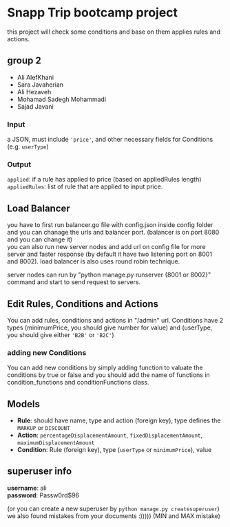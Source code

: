 # Snapp Trip bootcamp project

this project will check some conditions and base on them applies rules and actions.
## group 2
- Ali AlefKhani
- Sara Javaherian
- Ali Hezaveh
- Mohamad Sadegh Mohammadi
- Sajad Javani


### Input
a JSON, must include `'price'`, and other necessary fields for Conditions (e.g. `userType`)

### Output
`applied`: if a rule has applied to price (based on appliedRules length)\
`appliedRules`: list of rule that are applied to input price.

## Load Balancer
you have to first run balancer.go file with config.json inside config folder and you can chanage the urls and balancer port. (balancer is on port 8080 and you can change it)\
you can also run new server nodes and add url on config file for more server and faster response (by default it have two listening port on 8001 and 8002).
load balancer is also uses round robin technique.

server nodes can run by "python manage.py runserver {8001 or 8002}" command and start to send request to servers.

## Edit Rules, Conditions and Actions
You can add rules, conditions and actions in "/admin" url.
Conditions have 2 types (minimumPrice, you should give number for value) and (userType, you should give either `'B2B'` or `'B2C'`)
### adding new Conditions
You can add new conditions by simply adding function to valuate the conditions by true or false and you should add the name of functions in condition_functions and conditionFunctions class.

## Models
- **Rule**: should have name, type and action (foreign key), type defines the `MARKUP` or `DISCOUNT`
- **Action**:  `percentageDisplacementAmount`, `fixedDisplacementAmount`, `maximumDisplacementAmount`
- **Condition**: Rule (foreign key), type (`userType` or `minimumPrice`), value

## superuser info
**username**: ali\
**password**: Passw0rd$96

(or you can create a new superuser by `python manage.py createsuperuser`)\
we also found mistakes from your documents :))))) (MIN and MAX mistake)
